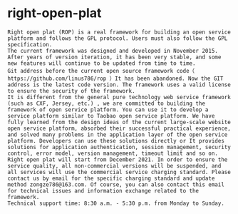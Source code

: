# right-open-plat
    Right open plat (ROP) is a real framework for building an open service platform and follows the GPL protocol. Users must also follow the GPL specification.
    The current framework was designed and developed in November 2015. After years of version iteration, it has been very stable, and some new features will continue to be updated from time to time.
    Git address before the current open source framework code（ https://github.com/linus786/rop ）It has been abandoned. Now the GIT address is the latest code version. The framework uses a valid license to ensure the security of the framework.
    It is different from the general pure technology web service framework (such as CXF, Jersey, etc.) , we are committed to building the framework of open service platform. You can use it to develop a service platform similar to Taobao open service platform. We have fully learned from the design ideas of the current large-scale website open service platform, absorbed their successful practical experience, and solved many problems in the application layer of the open service platform. Developers can use these solutions directly or It provides solutions for application authentication, session management, security control, error model, version management, timeout limit and so on.
    Right open plat will start from December 2021. In order to ensure the service quality, all non-commercial versions will be suspended, and all services will use the commercial service charging standard. Please contact us by email for the specific charging standard and update method zongze786@163.com. Of course, you can also contact this email for technical issues and information exchange related to the framework.
    Technical support time: 8:30 a.m. - 5:30 p.m. from Monday to Sunday.
    
